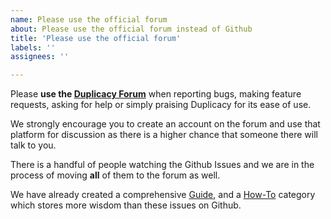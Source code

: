 ```yaml
---
name: Please use the official forum
about: Please use the official forum instead of Github
title: 'Please use the official forum'
labels: ''
assignees: ''

---
```



Please **use the [Duplicacy Forum](https://forum.duplicacy.com/)** when reporting bugs, making feature requests, asking for help or simply praising Duplicacy for its ease of use.

We strongly encourage you to create an account on the forum and use that platform for discussion as there is a higher chance that someone there will talk to you. 

There is a handful of people watching the Github Issues and we are in the process of moving **all** of them to the forum as well.

We have already created a comprehensive [Guide](https://forum.duplicacy.com/t/duplicacy-user-guide/1197), and a [How-To](https://forum.duplicacy.com/c/how-to) category which stores more wisdom than these issues on Github.
